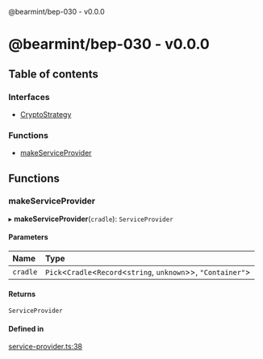 @bearmint/bep-030 - v0.0.0

# @bearmint/bep-030 - v0.0.0

## Table of contents

### Interfaces

- [CryptoStrategy](interfaces/CryptoStrategy.md)

### Functions

- [makeServiceProvider](README.md#makeserviceprovider)

## Functions

### makeServiceProvider

▸ **makeServiceProvider**(`cradle`): `ServiceProvider`

#### Parameters

| Name | Type |
| :------ | :------ |
| `cradle` | `Pick`<`Cradle`<`Record`<`string`, `unknown`\>\>, ``"Container"``\> |

#### Returns

`ServiceProvider`

#### Defined in

[service-provider.ts:38](https://github.com/bearmint/bearmint/blob/main/packages/bep-030/source/service-provider.ts#L38)
